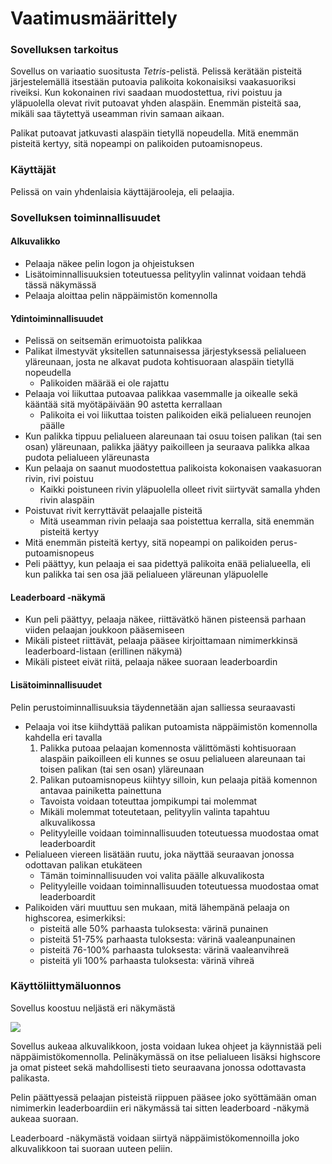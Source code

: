 # Vaatimusmäärittely

### Sovelluksen tarkoitus

Sovellus on variaatio suositusta *Tetris*-pelistä. Pelissä kerätään pisteitä järjestelemällä itsestään putoavia palikoita kokonaisiksi vaakasuoriksi riveiksi. Kun kokonainen rivi saadaan muodostettua, rivi poistuu ja yläpuolella olevat rivit putoavat yhden alaspäin. Enemmän pisteitä saa, mikäli saa täytettyä useamman rivin samaan aikaan.

Palikat putoavat jatkuvasti alaspäin tietyllä nopeudella. Mitä enemmän pisteitä kertyy, sitä nopeampi on palikoiden putoamisnopeus.

### Käyttäjät

Pelissä on vain yhdenlaisia käyttäjärooleja, eli pelaajia.

### Sovelluksen toiminnallisuudet

#### Alkuvalikko

- Pelaaja näkee pelin logon ja ohjeistuksen
- Lisätoiminnallisuuksien toteutuessa pelityylin valinnat voidaan tehdä tässä näkymässä
- Pelaaja aloittaa pelin näppäimistön komennolla

#### Ydintoiminnallisuudet

- Pelissä on seitsemän erimuotoista palikkaa
- Palikat ilmestyvät yksitellen satunnaisessa järjestyksessä pelialueen yläreunaan, josta ne alkavat pudota kohtisuoraan alaspäin tietyllä nopeudella
  - Palikoiden määrää ei ole rajattu
- Pelaaja voi liikuttaa putoavaa palikkaa vasemmalle ja oikealle sekä kääntää sitä myötäpäivään 90 astetta kerrallaan
  - Palikoita ei voi liikuttaa toisten palikoiden eikä pelialueen reunojen päälle
- Kun palikka tippuu pelialueen alareunaan tai osuu toisen palikan (tai sen osan) yläreunaan, palikka jäätyy paikoilleen ja seuraava palikka alkaa pudota pelialueen yläreunasta
- Kun pelaaja on saanut muodostettua palikoista kokonaisen vaakasuoran rivin, rivi poistuu
  - Kaikki poistuneen rivin yläpuolella olleet rivit siirtyvät samalla yhden rivin alaspäin
- Poistuvat rivit kerryttävät pelaajalle pisteitä
  - Mitä useamman rivin pelaaja saa poistettua kerralla, sitä enemmän pisteitä kertyy
- Mitä enemmän pisteitä kertyy, sitä nopeampi on palikoiden perus-putoamisnopeus
- Peli päättyy, kun pelaaja ei saa pidettyä palikoita enää pelialueella, eli kun palikka tai sen osa jää pelialueen yläreunan yläpuolelle

#### Leaderboard -näkymä

- Kun peli päättyy, pelaaja näkee, riittävätkö hänen pisteensä parhaan viiden pelaajan joukkoon pääsemiseen
- Mikäli pisteet riittävät, pelaaja pääsee kirjoittamaan nimimerkkinsä leaderboard-listaan (erillinen näkymä)
- Mikäli pisteet eivät riitä, pelaaja näkee suoraan leaderboardin

#### Lisätoiminnallisuudet

Pelin perustoiminnallisuuksia täydennetään ajan salliessa seuraavasti

- Pelaaja voi itse kiihdyttää palikan putoamista näppäimistön komennolla kahdella eri tavalla
    1. Palikka putoaa pelaajan komennosta välittömästi kohtisuoraan alaspäin paikoilleen eli kunnes se osuu pelialueen alareunaan tai toisen palikan (tai sen osan) yläreunaan
    2. Palikan putoamisnopeus kiihtyy silloin, kun pelaaja pitää komennon antavaa painiketta painettuna
    - Tavoista voidaan toteuttaa jompikumpi tai molemmat
    - Mikäli molemmat toteutetaan, pelityylin valinta tapahtuu alkuvalikossa
    - Pelityyleille voidaan toiminnallisuuden toteutuessa muodostaa omat leaderboardit
- Pelialueen viereen lisätään ruutu, joka näyttää seuraavan jonossa odottavan palikan etukäteen
  - Tämän toiminnallisuuden voi valita päälle alkuvalikosta
  - Pelityyleille voidaan toiminnallisuuden toteutuessa muodostaa omat leaderboardit
- Palikoiden väri muuttuu sen mukaan, mitä lähempänä pelaaja on highscorea, esimerkiksi:
  - pisteitä alle 50% parhaasta tuloksesta: värinä punainen
  - pisteitä 51-75% parhaasta tuloksesta: värinä vaaleanpunainen
  - pisteitä 76-100% parhaasta tuloksesta: värinä vaaleanvihreä
  - pisteitä yli 100% parhaasta tuloksesta: värinä vihreä

### Käyttöliittymäluonnos

Sovellus koostuu neljästä eri näkymästä

<img src="https://github.com/Marcestus/ot-harjoitustyo/blob/master/dokumentaatio/kuvat/kayttoliittymaluonnos.jpg">

Sovellus aukeaa alkuvalikkoon, josta voidaan lukea ohjeet ja käynnistää peli näppäimistökomennolla. Pelinäkymässä on itse pelialueen lisäksi highscore ja omat pisteet sekä mahdollisesti tieto seuraavana jonossa odottavasta palikasta.

Pelin päättyessä pelaajan pisteistä riippuen pääsee joko syöttämään oman nimimerkin leaderboardiin eri näkymässä tai sitten leaderboard -näkymä aukeaa suoraan.

Leaderboard -näkymästä voidaan siirtyä näppäimistökomennoilla joko alkuvalikkoon tai suoraan uuteen peliin.
